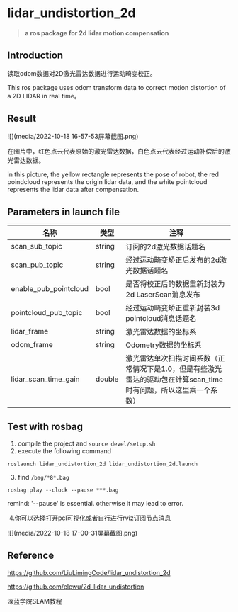 # lidar_undistortion_2d

> #### a ros package for 2d lidar motion compensation

## Introduction

读取odom数据对2D激光雷达数据进行运动畸变校正。

This ros package uses odom transform data to correct motion distortion of a 2D LIDAR in real time。

## Result

![](media/2022-10-18 16-57-53屏幕截图.png)

在图片中，红色点云代表原始的激光雷达数据，白色点云代表经过运动补偿后的激光雷达数据。

in this picture, the yellow rectangle represents the pose of robot, the red poindcloud represents the origin lidar data, and the white pointcloud represents the lidar data after compensation.

## Parameters in launch file

名称 | 类型 |  注释
-------- | ----- | -----
scan_sub_topic | string | 订阅的2d激光数据话题名 
scan_pub_topic  | string | 经过运动畸变矫正后发布的2d激光数据话题名 
enable_pub_pointcloud  | bool | 是否将校正后的数据重新封装为2d LaserScan消息发布 
pointcloud_pub_topic | bool | 经过运动畸变矫正重新封装3d pointcloud消息话题名 
lidar_frame| string | 激光雷达数据的坐标系
odom_frame | string | Odometry数据的坐标系
lidar_scan_time_gain | double | 激光雷达单次扫描时间系数（正常情况下是1.0，但是有些激光雷达的驱动包在计算scan_time时有问题，所以这里乘一个系数）

## Test with rosbag
1. compile the project and `source devel/setup.sh`
2. execute the following command
```
roslaunch lidar_undistortion_2d lidar_undistortion_2d.launch
```
3. find `/bag/*8*.bag`
```
rosbag play --clock --pause ***.bag
```
remind: '--pause' is essential. otherwise it may lead to error. 

​	4.你可以选择打开pcl可视化或者自行进行rviz订阅节点消息

![](media/2022-10-18 17-00-31屏幕截图.png)

## Reference

https://github.com/LiuLimingCode/lidar_undistortion_2d

https://github.com/elewu/2d_lidar_undistortion

深蓝学院SLAM教程
